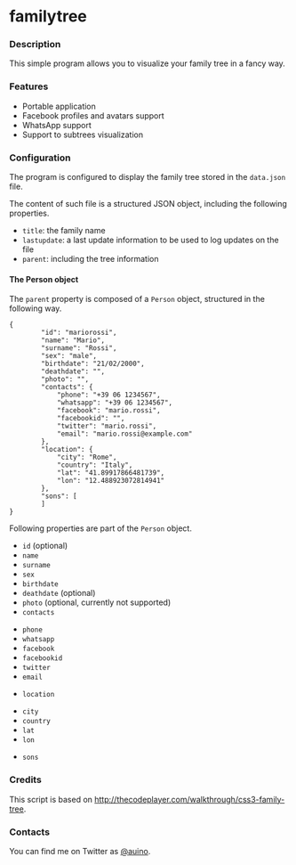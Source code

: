 # familytree

### Description ###

This simple program allows you to visualize your family tree in a fancy way.

### Features ###

 * Portable application
 * Facebook profiles and avatars support
 * WhatsApp support
 * Support to subtrees visualization

### Configuration ###

The program is configured to display the family tree stored in the `data.json` file.

The content of such file is a structured JSON object, including the following properties.
 * `title`: the family name
 * `lastupdate`: a last update information to be used to log updates on the file
 * `parent`: including the tree information

#### The Person object ###

The `parent` property is composed of a `Person` object, structured in the following way.

```
{
		"id": "mariorossi",
		"name": "Mario",
		"surname": "Rossi",
		"sex": "male",
		"birthdate": "21/02/2000",
		"deathdate": "",
		"photo": "",
		"contacts": {
			"phone": "+39 06 1234567",
			"whatsapp": "+39 06 1234567",
			"facebook": "mario.rossi",
			"facebookid": "",
			"twitter": "mario.rossi",
			"email": "mario.rossi@example.com"
		},
		"location": {
			"city": "Rome",
			"country": "Italy",
			"lat": "41.89917866481739",
			"lon": "12.488923072814941"
		},
		"sons": [
		]
}
```

Following properties are part of the `Person` object.
 * `id` (optional)
 * `name`
 * `surname`
 * `sex`
 * `birthdate`
 * `deathdate` (optional)
 * `photo` (optional, currently not supported)
 * `contacts`
  - `phone`
  - `whatsapp`
  - `facebook`
  - `facebookid`
  - `twitter`
  - `email`
 * `location`
  - `city`
  - `country`
  - `lat`
  - `lon`
 * `sons`

### Credits ###

This script is based on http://thecodeplayer.com/walkthrough/css3-family-tree.

### Contacts ###

You can find me on Twitter as [@auino](https://twitter.com/auino).
